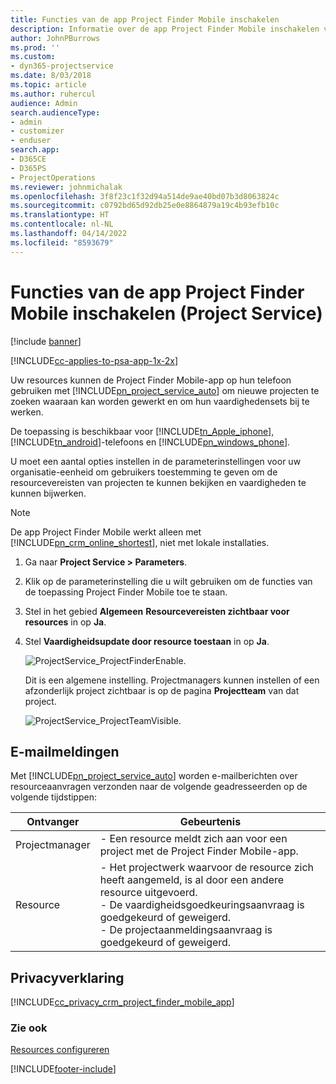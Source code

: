 ```yaml
---
title: Functies van de app Project Finder Mobile inschakelen
description: Informatie over de app Project Finder Mobile inschakelen voor Project Service
author: JohnPBurrows
ms.prod: ''
ms.custom:
- dyn365-projectservice
ms.date: 8/03/2018
ms.topic: article
ms.author: ruhercul
audience: Admin
search.audienceType:
- admin
- customizer
- enduser
search.app:
- D365CE
- D365PS
- ProjectOperations
ms.reviewer: johnmichalak
ms.openlocfilehash: 3f8f23c1f32d94a514de9ae40bd07b3d8063824c
ms.sourcegitcommit: c0792bd65d92db25e0e8864879a19c4b93efb10c
ms.translationtype: HT
ms.contentlocale: nl-NL
ms.lasthandoff: 04/14/2022
ms.locfileid: "8593679"
---
```

# <a name="enable-project-finder-mobile-app-features-project-service"></a>Functies van de app Project Finder Mobile inschakelen (Project Service)

[!include [banner](../includes/psa-now-project-operations.md)]

[!INCLUDE[cc-applies-to-psa-app-1x-2x](../includes/cc-applies-to-psa-app-1x-2x.md)]

Uw resources kunnen de Project Finder Mobile-app op hun telefoon gebruiken met [!INCLUDE[pn_project_service_auto](../includes/pn-project-service-auto.md)] om nieuwe projecten te zoeken waaraan kan worden gewerkt en om hun vaardighedensets bij te werken.  
  
 De toepassing is beschikbaar voor [!INCLUDE[tn_Apple_iphone](../includes/tn-apple-iphone.md)], [!INCLUDE[tn_android](../includes/tn-android.md)]-telefoons en [!INCLUDE[pn_windows_phone](../includes/pn-windows-phone.md)].  
    
 U moet een aantal opties instellen in de parameterinstellingen voor uw organisatie-eenheid om gebruikers toestemming te geven om de resourcevereisten van projecten te kunnen bekijken en vaardigheden te kunnen bijwerken.
  
> [!NOTE]
>  De app Project Finder Mobile werkt alleen met [!INCLUDE[pn_crm_online_shortest](../includes/pn-crm-online-shortest.md)], niet met lokale installaties.  
  
1. Ga naar **Project Service > Parameters**.  
  
2. Klik op de parameterinstelling die u wilt gebruiken om de functies van de toepassing Project Finder Mobile toe te staan.  
  
3. Stel in het gebied **Algemeen** **Resourcevereisten zichtbaar voor resources** in op **Ja**.  
  
4. Stel **Vaardigheidsupdate door resource toestaan** in op **Ja**.  
  
   ![ProjectService_ProjectFinderEnable.](../psa/media/project-service-project-finder-enable.png "ProjectService_ProjectFinderEnable")  
  
   Dit is een algemene instelling. Projectmanagers kunnen instellen of een afzonderlijk project zichtbaar is op de pagina **Projectteam** van dat project.  
  
   ![ProjectService_ProjectTeamVisible.](../psa/media/project-service-project-team-visible.png "ProjectService_ProjectTeamVisible")  
  
## <a name="email-notifications"></a>E-mailmeldingen  
 Met [!INCLUDE[pn_project_service_auto](../includes/pn-project-service-auto.md)] worden e-mailberichten over resourceaanvragen verzonden naar de volgende geadresseerden op de volgende tijdstippen:  
  
|Ontvanger|Gebeurtenis|  
|---------------|-----------|  
|Projectmanager|- Een resource meldt zich aan voor een project met de Project Finder Mobile-app.|  
|Resource|- Het projectwerk waarvoor de resource zich heeft aangemeld, is al door een andere resource uitgevoerd.<br />- De vaardigheidsgoedkeuringsaanvraag is goedgekeurd of geweigerd.<br />- De projectaanmeldingsaanvraag is goedgekeurd of geweigerd.|  
  
## <a name="privacy-notice"></a>Privacyverklaring  
 [!INCLUDE[cc_privacy_crm_project_finder_mobile_app](../includes/cc-privacy-crm-project-finder-mobile-app.md)]  
  
### <a name="see-also"></a>Zie ook  
 [Resources configureren](../psa/set-up-resources.md)


[!INCLUDE[footer-include](../includes/footer-banner.md)]
